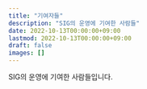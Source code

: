 ```yaml
---
title: "기여자들"
description: "SIG의 운영에 기여한 사람들"
date: 2022-10-13T00:00:00+09:00
lastmod: 2022-10-13T00:00:00+09:00
draft: false
images: []
---
```


SIG의 운영에 기여한 사람들입니다.

